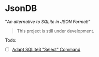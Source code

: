 JsonDB
======

"*An alternative to SQLite in JSON Format!*"

> This project is still under development.

Todo:
- [ ] [Adapt SQLite3 "Select" Command](https://www.sqlite.org/images/syntax/select-stmt.gif)
